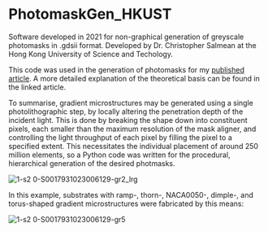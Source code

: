 # PhotomaskGen_HKUST
Software developed in 2021 for non-graphical generation of greyscale photomasks in .gdsii format.  Developed by Dr. Christopher Salmean at the Hong Kong University of Science and Techology.

This code was used in the generation of photomasks for my [published article](https://www.sciencedirect.com/science/article/pii/S0017931023006129). A more detailed explanation of the theoretical basis can be found in the linked article.  

To summarise, gradient microstructures may be generated using a single photolithographic step, by locally altering the penetration depth of the incident light. This is done by breaking the shape down into constituent pixels, each smaller than the maximum resolution of the mask aligner, and controlling the light throughput of each pixel by filling the pixel to a specified extent. This necessitates the individual placement of around 250 million elements, so a Python code was written for the procedural, hierarchical generation of the desired photmasks.  

![1-s2 0-S0017931023006129-gr2_lrg](https://github.com/csalmean/PhotomaskGen_HKUST/assets/133036780/ceea24b4-c833-4d8c-a672-fea34f6b87a3)

In this example, substrates with ramp-, thorn-, NACA0050-, dimple-, and torus-shaped gradient microstructures were fabricated by this means:  

![1-s2 0-S0017931023006129-gr5](https://github.com/csalmean/PhotomaskGen_HKUST/assets/133036780/11d8d17c-0eaf-4d0c-bd55-0dd113fa029f)
